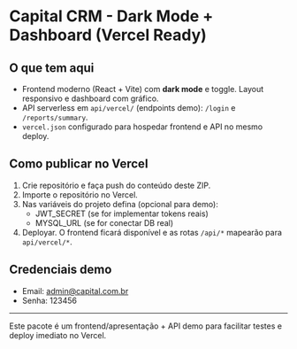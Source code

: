# Capital CRM - Dark Mode + Dashboard (Vercel Ready)

## O que tem aqui
- Frontend moderno (React + Vite) com **dark mode** e toggle. Layout responsivo e dashboard com gráfico.
- API serverless em `api/vercel/` (endpoints demo): `/login` e `/reports/summary`.
- `vercel.json` configurado para hospedar frontend e API no mesmo deploy.

## Como publicar no Vercel
1. Crie repositório e faça push do conteúdo deste ZIP.
2. Importe o repositório no Vercel.
3. Nas variáveis do projeto defina (opcional para demo):
   - JWT_SECRET (se for implementar tokens reais)
   - MYSQL_URL (se for conectar DB real)
4. Deployar. O frontend ficará disponível e as rotas `/api/*` mapearão para `api/vercel/*`.

## Credenciais demo
- Email: admin@capital.com.br
- Senha: 123456

---
Este pacote é um frontend/apresentação + API demo para facilitar testes e deploy imediato no Vercel.
